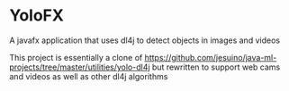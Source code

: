 # YoloFX
A javafx application that uses dl4j to detect objects in images and videos

This project is essentially a clone of https://github.com/jesuino/java-ml-projects/tree/master/utilities/yolo-dl4j but rewritten to support web cams and videos as well as other dl4j algorithms
